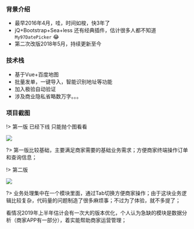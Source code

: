 ### 背景介绍  
- 最早2016年4月，哇，时间如梭，快3年了
- jQ+Bootstrap+Sea+less 还有经典插件，估计很多人都不知道 `My97DatePicker` 😂  
- 第二次改版2018年5月，持续更新至今
### 技术栈
- 基于Vue+百度地图
- 批量发单，一键导入，智能识别地址等功能
- 加入极验自动验证
- 涉及商业隐私省略数万字。。。
### 项目截图  

!> 第一版 已经下线 只能抛个图看看  

![](https://uufe-web.oss-cn-beijing.aliyuncs.com/PicLib/test/test/%E8%AE%A2%E5%8D%95%E8%B7%9F%E8%B8%AA%E5%BC%B9%E7%AA%97_1549965063342.jpg)  

?> 第一版比较基础，主要满足商家需要的基础业务需求；方便商家终端操作订单和查询信息；

!> 第二版  

![](https://uufe-web.oss-cn-beijing.aliyuncs.com/PicLib/test/test/%E5%95%86%E6%88%B7%E5%B9%B3%E5%8F%B0-%E9%A6%96%E9%A1%B5_1549967204587.png)

?> 业务处理集中在一个模块里面，通过Tab切换方便商家操作；由于这块业务逻辑比较复杂，代码量的问题制造了很多麻烦事；不过为了体验，就不多提了； 

看情况2019年上半年估计会有一次大的版本优化，个人认为急缺的模块是数据分析（商家APP有一部分），着实能帮助商家运营管理；
